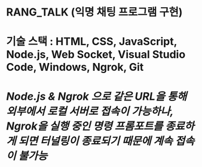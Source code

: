 # RANG_TALK (익명 채팅 프로그램 구현)
# 기술 스택 : HTML, CSS, JavaScript, Node.js, Web Socket, Visual Studio Code, Windows, Ngrok, Git
# *Node.js & Ngrok 으로 같은 URL을 통해 외부에서 로컬 서버로 접속이 가능하나, Ngrok을 실행 중인 명령 프롬포트를 종료하게 되면 터널링이 종료되기 때문에 계속 접속이 불가능*
